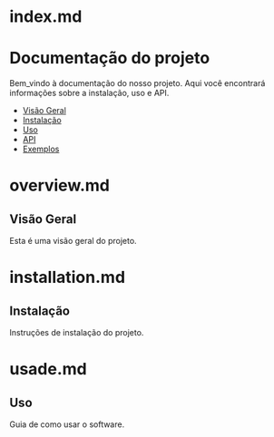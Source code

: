 # index.md
# Documentação do projeto

Bem_vindo à documentação do nosso projeto. Aqui você encontrará
informações sobre a instalação, uso e API.

- [Visão Geral](overview.md)
- [Instalação](installation.md)
- [Uso](usage.md)
- [API](api/index.md)
- [Exemplos](examples/)

# overview.md

## Visão Geral

Esta é uma visão geral do projeto.

# installation.md

## Instalação

Instruções de instalação do projeto.

# usade.md

## Uso

Guia de como usar o software.
